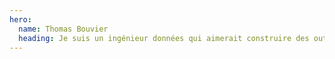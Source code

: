 ```yaml
---
hero:
  name: Thomas Bouvier
  heading: Je suis un ingénieur données qui aimerait construire des outils qui servent à quelque chose.
---
```

